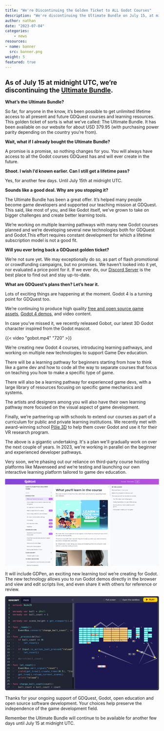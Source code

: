 ```yaml
---
title: "We're Discontinuing the Golden Ticket to ALL Godot Courses"
description: "We're discontinuing the Ultimate Bundle on July 15, at midnight UTC. See all the infos in this post."
author: nathan
date: "2023-07-04"
categories:
    - news
resources:
- name: banner
  src: banner.png
weight: 5
featured: true
---
```


## As of July 15 at midnight UTC, we’re discontinuing the [Ultimate Bundle](https://gdquest.mavenseed.com/courses/ultimate-gdquest-bundle).

**What’s the Ultimate Bundle?**

So far, for anyone in the know, it’s been possible to get unlimited lifetime access to all present and future GDQuest courses and learning resources. This golden ticket of sorts is what we’ve called: The Ultimate Bundle. It has been available on our website for about USD 379.95 (with purchasing power parity depending on the country you’re from).

**Wait, what if I already bought the Ultimate Bundle?**

A promise is a promise, so nothing changes for you. You will always have access to all the Godot courses GDQuest has and will ever create in the future.

**Shoot. I wish I’d known earlier. Can I still get a lifetime pass?**

Yes, for another few days. Until July 15th at midnight UTC.

**Sounds like a good deal. Why are you stopping it?**

The Ultimate Bundle has been a great offer. It’s helped many people become game developers and supported our teaching mission at GDQuest. This said, like most of you, and like Godot itself, we’ve grown to take on bigger challenges and create better learning tools.

We’re working on multiple learning pathways with many new Godot courses planned and we’re developing several new technologies both for GDQuest and Godot.This effort requires constant development for which a lifetime subscription model is not a good fit.

**Will you ever bring back a GDQuest golden ticket?**

We’re not sure yet. We may exceptionally do so, as part of flash promotional or crowdfunding campaigns, but no promises. We haven’t looked into it yet, nor evaluated a price point for it. If we ever do, our [Discord Server](https://discord.gg/87NNb3Z) is the best place to find out and stay up-to-date.

**What are GDQuest’s plans then? Let’s hear it.**

Lots of exciting things are happening at the moment. Godot 4 is a turning point for GDQuest too.

We’re continuing to produce high quality [free and open source game assets](https://github.com/gdquest-demos/3D-Characters-Repository/), [Godot 4 demos](https://github.com/gdquest-demos/), and video content.

In case you’ve missed it, we recently released Gobot, our latest 3D Godot character inspired from the Godot mascot.

{{< video "gobot.mp4" "720" >}}

We’re creating new Godot 4 courses, introducing learning pathways, and working on multiple new technologies to support Game Dev education.

There will be a learning pathway for beginners starting from how to think like a game dev and how to code all the way to separate courses that focus on teaching you how to make a specific type of game. 

There will also be a learning pathway for experienced game devs, with a large library of resources focusing on specific game mechanics and systems. 

The artists and designers among you will also have their own learning pathway more focused on the visual aspect of game development. 

Finally, we’re partnering up with schools to extend our courses as part of a curriculum for public and private learning institutions. We recently met with award-winning school [Pôle 3D](https://pole3d.com/en/homepage/) to help them cover Godot and use it for their VR research program.

The above is a gigantic undertaking. It's a plan we'll gradually work on over the next couple of years. In 2023, we're working in parallel on the beginner and experienced developer pathways.

Very soon, we’re phasing out our reliance on third-party course hosting platforms like Mavenseed and we’re testing and launching our own interactive learning platform tailored to game dev education.

![Screenshot of our upcoming website, GDSchool, showing the lesson interface](gdschool.png)

It will include GDPen, an exciting new learning tool we’re creating for Godot. The new technology allows you to run Godot demos directly in the browser and view and edit scripts live, and even share it with others for reference or review.

![Mockup design of GDPen, an interactive tool to embed Godot demos in the browser and edit GDScript files live](gdpen-embed.png)

Thanks for your ongoing support of GDQuest, Godot, open education and open source software development. Your choices help preserve the independence of the game development field.

Remember the Ultimate Bundle will continue to be available for another few days until July 15 at midnight UTC.
